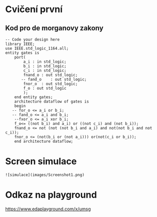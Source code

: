 # Cvičení první
## Kod pro de morganovy zakony
```
-- Code your design here
library IEEE;
use IEEE.std_logic_1164.all;
entity gates is
	port(
    	a_i	: in std_logic;
        b_i	: in std_logic;
        c_i : in std_logic;
        fnand_o	: out std_logic;
       -- fand_o	: out std_logic;
      	fnor_o	: out std_logic;
        f_o : out std_logic
    	);
    end entity gates;
    architecture dataflow of gates is
    begin
   -- for_o <= a_i or b_i;
   -- fand_o <= a_i and b_i;
    --fxor_o <= a_i xor b_i;
    f_o<= ((not b_i) and a_i) or ((not c_i) and (not b_i));
    fnand_o <= not (not (not b_i and a_i) and not(not b_i and not c_i));
    fnor_o <= (not(b_i or (not a_i))) or(not(c_i or b_i));
    end architecture dataflow;
```
# Screen simulace
    ![simulace](images/Screenshot1.png)
# Odkaz na playground
https://www.edaplayground.com/x/umsg
    